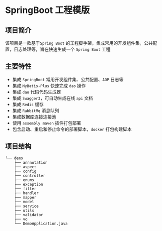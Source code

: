 # SpringBoot 工程模版

## 项目简介

该项目是一款基于`Spring Boot` 的工程脚手架，集成常用的开发组件集，公共配置，日志处理等，旨在快速生成一个 `Spring Boot` 工程

## 主要特性

- 集成 `SpringBoot` 常用开发组件集、公共配置、`AOP` 日志等
- 集成 `MyBatis-Plus` 快速完成 `dao` 操作
- 集成 `dao` 代码代码生成器
- 集成 `Swagger3`，可自动生成在线 `api` 文档
- 集成 `Redis` 缓存
- 集成 `RabbitMq` 消息队列
- 集成数据库连接连接池
- 使用 `assembly maven` 插件打包部署
- 包含启动、重启和停止命令的部署脚本，`docker` 打包构建脚本

## 项目结构

```
└── demo
    ├── annnotation
    ├── aspect
    ├── config
    ├── controller
    ├── enums
    ├── exception
    ├── filter
    ├── handler
    ├── mapper
    ├── model
    ├── service
    ├── utils
    ├── validator
    ├── vo
    └── DemoApplication.java
```
